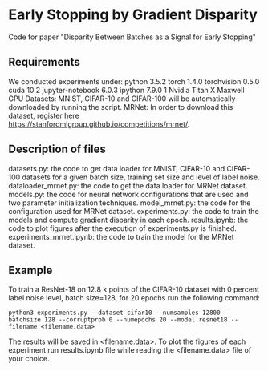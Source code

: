 # Early Stopping by Gradient Disparity

Code for paper "Disparity Between Batches as a Signal for Early Stopping" 

## Requirements
We conducted experiments under:
    python 3.5.2
    torch 1.4.0
    torchvision 0.5.0
    cuda 10.2
    jupyter-notebook 6.0.3
    ipython 7.9.0
    1 Nvidia Titan X Maxwell GPU
Datasets:
    MNIST, CIFAR-10 and CIFAR-100 will be automatically downloaded by running the script.
    MRNet: In order to download this dataset, register here https://stanfordmlgroup.github.io/competitions/mrnet/.

## Description of files
datasets.py: the code to get data loader for MNIST, CIFAR-10 and CIFAR-100 datasets for a given batch size, training set size and level of label noise.
dataloader_mrnet.py: the code to get the data loader for MRNet dataset.
models.py: the code for neural network configurations that are used and two parameter initialization techniques.
model_mrnet.py: the code for the configuration used for MRNet dataset.
experiments.py: the code to train the models and compute gradient disparity in each epoch.
results.ipynb: the code to plot figures after the execution of experiments.py is finished.
experiments_mrnet.ipynb: the code to train the model for the MRNet dataset.

## Example 
To train a ResNet-18 on 12.8 k points of the CIFAR-10 dataset with 0 percent label noise level, batch size=128, for 20 epochs run the following command:
```
python3 experiments.py --dataset cifar10 --numsamples 12800 --batchsize 128 --corruptprob 0 --numepochs 20 --model resnet18 --filename <filename.data>
```
The results will be saved in <filename.data>.
To plot the figures of each experiment run results.ipynb file while reading the <filename.data> file of your choice.
